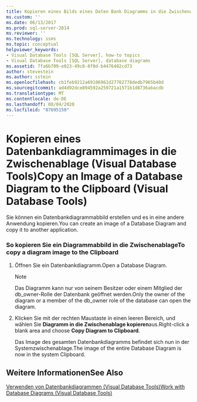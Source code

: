 ```yaml
---
title: Kopieren eines Bilds eines Daten Bank Diagramms in die Zwischenablage (Visual Database Tools) | Microsoft-Dokumentation
ms.custom: ''
ms.date: 06/13/2017
ms.prod: sql-server-2014
ms.reviewer: ''
ms.technology: ssms
ms.topic: conceptual
helpviewer_keywords:
- Visual Database Tools [SQL Server], how-to topics
- Visual Database Tools [SQL Server], database diagrams
ms.assetid: 7fa6b709-e023-49c8-8f0d-b4476402cd73
author: stevestein
ms.author: sstein
ms.openlocfilehash: cb1feb9212a69106961d27702778dedb7965b40d
ms.sourcegitcommit: ad4d92dce894592a259721a1571b1d8736abacdb
ms.translationtype: MT
ms.contentlocale: de-DE
ms.lasthandoff: 08/04/2020
ms.locfileid: "87695150"
---
```

# <a name="copy-an-image-of-a-database-diagram-to-the-clipboard-visual-database-tools"></a><span data-ttu-id="462a8-102">Kopieren eines Datenbankdiagrammimages in die Zwischenablage (Visual Database Tools)</span><span class="sxs-lookup"><span data-stu-id="462a8-102">Copy an Image of a Database Diagram to the Clipboard (Visual Database Tools)</span></span>
  <span data-ttu-id="462a8-103">Sie können ein Datenbankdiagrammabbild erstellen und es in eine andere Anwendung kopieren.</span><span class="sxs-lookup"><span data-stu-id="462a8-103">You can create an image of a Database Diagram and copy it to another application.</span></span>  
  
### <a name="to-copy-a-diagram-image-to-the-clipboard"></a><span data-ttu-id="462a8-104">So kopieren Sie ein Diagrammabbild in die Zwischenablage</span><span class="sxs-lookup"><span data-stu-id="462a8-104">To copy a diagram image to the Clipboard</span></span>  
  
1.  <span data-ttu-id="462a8-105">Öffnen Sie ein Datenbankdiagramm.</span><span class="sxs-lookup"><span data-stu-id="462a8-105">Open a Database Diagram.</span></span>  
  
    > [!NOTE]  
    >  <span data-ttu-id="462a8-106">Das Diagramm kann nur von seinem Besitzer oder einem Mitglied der db_owner-Rolle der Datenbank geöffnet werden.</span><span class="sxs-lookup"><span data-stu-id="462a8-106">Only the owner of the diagram or a member of the db_owner role of the database can open the diagram.</span></span>  
  
2.  <span data-ttu-id="462a8-107">Klicken Sie mit der rechten Maustaste in einen leeren Bereich, und wählen Sie **Diagramm in die Zwischenablage kopieren**aus.</span><span class="sxs-lookup"><span data-stu-id="462a8-107">Right-click a blank area and choose **Copy Diagram to Clipboard**.</span></span>  
  
     <span data-ttu-id="462a8-108">Das Image des gesamten Datenbankdiagramms befindet sich nun in der Systemzwischenablage.</span><span class="sxs-lookup"><span data-stu-id="462a8-108">The image of the entire Database Diagram is now in the system Clipboard.</span></span>  
  
## <a name="see-also"></a><span data-ttu-id="462a8-109">Weitere Informationen</span><span class="sxs-lookup"><span data-stu-id="462a8-109">See Also</span></span>  
 [<span data-ttu-id="462a8-110">Verwenden von Datenbankdiagrammen &#40;Visual Database Tools&#41;</span><span class="sxs-lookup"><span data-stu-id="462a8-110">Work with Database Diagrams &#40;Visual Database Tools&#41;</span></span>](visual-database-tools.md)  
  
  
